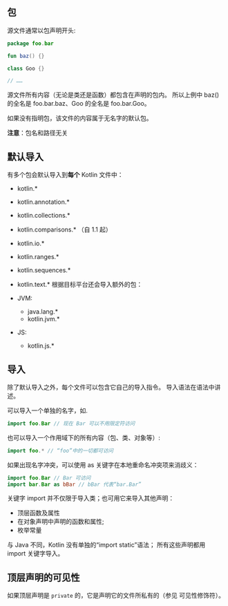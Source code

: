 ## 包

源文件通常以包声明开头:

``` kotlin
package foo.bar

fun baz() {}

class Goo {}

// ……
```

源文件所有内容（无论是类还是函数）都包含在声明的包内。 所以上例中 baz() 的全名是 foo.bar.baz、Goo 的全名是 foo.bar.Goo。

如果没有指明包，该文件的内容属于无名字的默认包。

**注意**：包名和路径无关

## 默认导入

有多个包会默认导入到**每个** Kotlin 文件中：

* kotlin.*
* kotlin.annotation.*
* kotlin.collections.*
* kotlin.comparisons.* （自 1.1 起）
* kotlin.io.*
* kotlin.ranges.*
* kotlin.sequences.*
* kotlin.text.*
根据目标平台还会导入额外的包：

* JVM:
  * java.lang.*
  * kotlin.jvm.*
* JS:
  * kotlin.js.*

## 导入

除了默认导入之外，每个文件可以包含它自己的导入指令。 导入语法在语法中讲述。

可以导入一个单独的名字，如.

``` kotlin
import foo.Bar // 现在 Bar 可以不用限定符访问
```

也可以导入一个作用域下的所有内容（包、类、对象等）:

``` kotlin
import foo.* // “foo”中的一切都可访问
```

如果出现名字冲突，可以使用 as 关键字在本地重命名冲突项来消歧义：

``` kotlin
import foo.Bar // Bar 可访问
import bar.Bar as bBar // bBar 代表“bar.Bar”
```

关键字 import 并不仅限于导入类；也可用它来导入其他声明：
* 顶层函数及属性
* 在对象声明中声明的函数和属性;
* 枚举常量

与 Java 不同，Kotlin 没有单独的“import static”语法； 所有这些声明都用 import 关键字导入。

## 顶层声明的可见性

如果顶层声明是 `private` 的，它是声明它的文件所私有的（参见 可见性修饰符）。